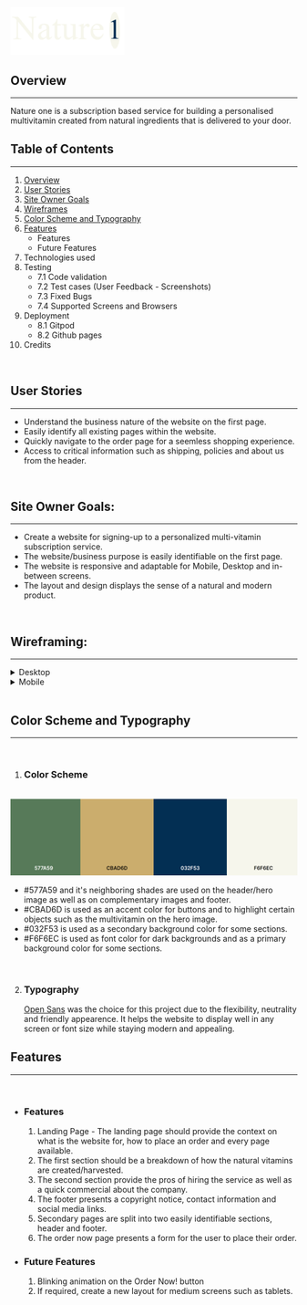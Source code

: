 
<img src="assets/images/logo.png"
     alt="Nature 1 - Project Logo"
     width="200px" />
 
 ## Overview
 ___
 Nature one is a subscription based service for building a personalised multivitamin created from natural ingredients that is delivered to your door.

## Table of Contents
___
 1. [Overview](https://github.com/luciotorelli/nature-one#overview)
 2. [User Stories](https://github.com/luciotorelli/nature-one#user-stories)
 3. [Site Owner Goals](https://github.com/luciotorelli/nature-one#site-owner-goals)
 4. [Wireframes](https://github.com/luciotorelli/nature-one#wireframes)
 5. [Color Scheme and Typography](https://github.com/luciotorelli/nature-one#color-scheme-and-typography)
 6. [Features](https://github.com/luciotorelli/nature-one#features)
    * Features
    * Future Features
 7. Technologies used
 8. Testing
    * 7.1 Code validation
    * 7.2 Test cases (User Feedback - Screenshots)
    * 7.3 Fixed Bugs
    * 7.4 Supported Screens and Browsers
 9. Deployment
    * 8.1 Gitpod
    * 8.2 Github pages
 10.  Credits

<br>

 ## User Stories
 ___

 * Understand the business nature of the website on the first page.
 * Easily identify all existing pages within the website.
 * Quickly navigate to the order page for a seemless shopping experience. 
 * Access to critical information such as shipping, policies and about us from the header.  

<br>

 ## Site Owner Goals: 
  ___

 * Create a website for signing-up to a personalized multi-vitamin subscription service.
 * The website/business purpose is easily identifiable on the first page. 
 * The website is responsive and adaptable for Mobile, Desktop and in-between screens. 
 * The layout and design displays the sense of a natural and modern product. 

<br>

 ## Wireframing: 
  ___


<details>
   <summary>Desktop</summary>
   
   *  <details>
         <summary>Home</summary>
            <img src="wireframing/desktop-home.png" alt="Wireframing for desktop home page" width="800px" />
      </details>

   *  <details>
         <summary>Order Now</summary>
            <img src="wireframing/desktop-ordernow.png" alt="Wireframing for desktop order now page" width="800px" />
      </details>

   *  <details>
         <summary>Shipping</summary>
            <img src="wireframing/desktop-shipping.png" alt="Wireframing for desktop shipping page" width="800px" />
      </details>

   *  <details>
         <summary>About Us</summary>
            <img src="wireframing/desktop-aboutus.png" alt="Wireframing for desktop about us page" width="800px" />
      </details>            
</details>

<details>
   <summary>Mobile</summary>
      
   *  <details>
         <summary>Home</summary>
            <img src="wireframing/mobile-home.png" alt="Wireframing for mobile home page" width="800px" />
      </details>

   *  <details>
         <summary>Order Now</summary>
            <img src="wireframing/mobile-ordernow.png" alt="Wireframing for mobile order now page" width="800px" />
      </details>

   *  <details>
         <summary>Shipping</summary>
            <img src="wireframing/mobile-shipping.png" alt="Wireframing for mobile shipping page" width="800px" />
      </details>

   *  <details>
         <summary>About Us</summary>
            <img src="wireframing/mobile-aboutus.png" alt="Wireframing for mobile about us page" width="800px" />
      </details>
</details>

<br>

## Color Scheme and Typography
  ___
<br>

1. ### Color Scheme
<br>
<img src="color-scheme/color-scheme.png" alt="Wireframing for mobile about us page" width="800px" />


* #577A59 and it's neighboring shades are used on the header/hero image as well as on complementary images and footer. 
* #CBAD6D is used as an accent color for buttons and to highlight certain objects such as the multivitamin on the hero image.
* #032F53 is used as a secondary background color for some sections.
* #F6F6EC is used as font color for dark backgrounds and as a primary background color for some sections. 

<br>

2. ### Typography

   [Open Sans](https://fonts.google.com/specimen/Open+Sans) was the choice for this project due to the flexibility, neutrality and friendly appearence. It helps the website to display well in any screen or font size while staying modern and appealing.  

## Features
  ___
<br>

* ### Features
   1. Landing Page - The landing page should provide the context on what is the website for, how to place an order and every page available. 
   2. The first section should be a breakdown of how the natural vitamins are created/harvested. 
   3. The second section provide the pros of hiring the service as well as a quick commercial about the company.
   4. The footer presents a copyright notice, contact information and social media links. 
   5. Secondary pages are split into two easily identifiable sections, header and footer. 
   6. The order now page presents a form for the user to place their order. 

* ### Future Features
   1. Blinking animation on the Order Now! button
   2. If required, create a new layout for medium screens such as tablets. 
